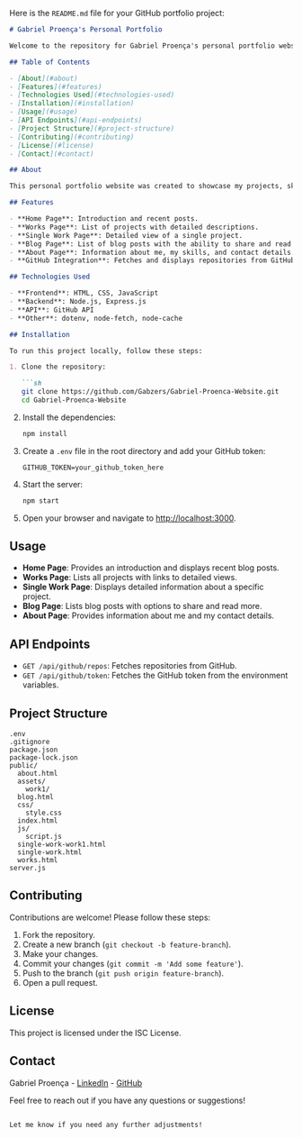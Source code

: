 Here is the `README.md` file for your GitHub portfolio project:

```markdown
# Gabriel Proença's Personal Portfolio

Welcome to the repository for Gabriel Proença's personal portfolio website. This project showcases my work, skills, and experiences as a Computer Engineering student and aspiring software developer.

## Table of Contents

- [About](#about)
- [Features](#features)
- [Technologies Used](#technologies-used)
- [Installation](#installation)
- [Usage](#usage)
- [API Endpoints](#api-endpoints)
- [Project Structure](#project-structure)
- [Contributing](#contributing)
- [License](#license)
- [Contact](#contact)

## About

This personal portfolio website was created to showcase my projects, skills, and experiences. It includes sections for my works, blog posts, and information about me. The website is built using HTML, CSS, JavaScript, and Node.js for the backend.

## Features

- **Home Page**: Introduction and recent posts.
- **Works Page**: List of projects with detailed descriptions.
- **Single Work Page**: Detailed view of a single project.
- **Blog Page**: List of blog posts with the ability to share and read more.
- **About Page**: Information about me, my skills, and contact details.
- **GitHub Integration**: Fetches and displays repositories from GitHub.

## Technologies Used

- **Frontend**: HTML, CSS, JavaScript
- **Backend**: Node.js, Express.js
- **API**: GitHub API
- **Other**: dotenv, node-fetch, node-cache

## Installation

To run this project locally, follow these steps:

1. Clone the repository:

   ```sh
   git clone https://github.com/Gabzers/Gabriel-Proenca-Website.git
   cd Gabriel-Proenca-Website
   ```

2. Install the dependencies:

   ```sh
   npm install
   ```

3. Create a `.env` file in the root directory and add your GitHub token:

   ```env
   GITHUB_TOKEN=your_github_token_here
   ```

4. Start the server:

   ```sh
   npm start
   ```

5. Open your browser and navigate to [http://localhost:3000](http://localhost:3000).

## Usage

- **Home Page**: Provides an introduction and displays recent blog posts.
- **Works Page**: Lists all projects with links to detailed views.
- **Single Work Page**: Displays detailed information about a specific project.
- **Blog Page**: Lists blog posts with options to share and read more.
- **About Page**: Provides information about me and my contact details.

## API Endpoints

- `GET /api/github/repos`: Fetches repositories from GitHub.
- `GET /api/github/token`: Fetches the GitHub token from the environment variables.

## Project Structure

```
.env
.gitignore
package.json
package-lock.json
public/
  about.html
  assets/
    work1/
  blog.html
  css/
    style.css
  index.html
  js/
    script.js
  single-work-work1.html
  single-work.html
  works.html
server.js
```

## Contributing

Contributions are welcome! Please follow these steps:

1. Fork the repository.
2. Create a new branch (`git checkout -b feature-branch`).
3. Make your changes.
4. Commit your changes (`git commit -m 'Add some feature'`).
5. Push to the branch (`git push origin feature-branch`).
6. Open a pull request.

## License

This project is licensed under the ISC License.

## Contact

Gabriel Proença - [LinkedIn](https://www.linkedin.com/in/gabrielproenca) - [GitHub](https://github.com/Gabzers)

Feel free to reach out if you have any questions or suggestions!
```

Let me know if you need any further adjustments!
